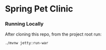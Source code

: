 # Spring Pet Clinic 
### Running Locally
After cloning this repo, from the project root run:
```text
./mvnw jetty:run-war
```
